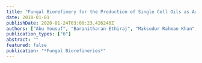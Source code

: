 ```yaml
---
title: "Fungal Biorefinery for the Production of Single Cell Oils as Advanced Biofuels"
date: 2018-01-01
publishDate: 2020-01-24T03:00:23.426240Z
authors: ["Abu Yousuf", "Baranitharan Ethiraj", "Maksudur Rahman Khan", "Domenico Pirozzi"]
publication_types: ["6"]
abstract: ""
featured: false
publication: "*Fungal Biorefineries*"
---
```


